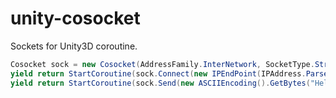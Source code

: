 unity-cosocket
==============

Sockets for Unity3D coroutine.

```c#
Cosocket sock = new Cosocket(AddressFamily.InterNetwork, SocketType.Stream, ProtocolType.Tcp);
yield return StartCoroutine(sock.Connect(new IPEndPoint(IPAddress.Parse("127.0.0.1"), 8999)));
yield return StartCoroutine(sock.Send(new ASCIIEncoding().GetBytes("Hello, world")));
```

